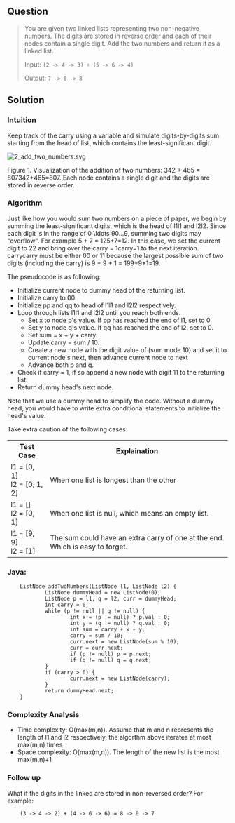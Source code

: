 ## Question

<blockquote>
You are given two linked lists representing two non-negative numbers. The digits are stored in reverse order and each of their nodes contain a single digit. Add the two numbers and return it as a linked list.


Input: <code>(2 -> 4 -> 3) + (5 -> 6 -> 4)</code>


Output: <code>7 -> 0 -> 8</code>
</blockquote>



## Solution


### Intuition
Keep track of the carry using a variable and simulate digits-by-digits sum starting from the head of list, which contains the least-significant digit.

![2_add_two_numbers.svg](https://leetcode.com/media/documents/2_add_two_numbers.svg)

Figure 1. Visualization of the addition of two numbers: 342 + 465 = 807342+465=807.
Each node contains a single digit and the digits are stored in reverse order.

### Algorithm

Just like how you would sum two numbers on a piece of paper, we begin by summing the least-significant digits, which is the head of l1l1 and l2l2. Since each digit is in the range of 0 \ldots 90…9, summing two digits may "overflow". For example 5 + 7 = 125+7=12. In this case, we set the current digit to 22 and bring over the carry = 1carry=1 to the next iteration. carrycarry must be either 00 or 11 because the largest possible sum of two digits (including the carry) is 9 + 9 + 1 = 199+9+1=19.

The pseudocode is as following:

* Initialize current node to dummy head of the returning list.
* Initialize carry to 00.
* Initialize pp and qq to head of l1l1 and l2l2 respectively.
* Loop through lists l1l1 and l2l2 until you reach both ends. 
  * Set x to node p's value. If pp has reached the end of l1, set to 0.
  * Set y to node q's value. If qq has reached the end of l2, set to 0.
  * Set sum = x + y + carry.
  * Update carry = sum / 10.
  * Create a new node with the digit value of (sum mode 10) and set it to current node's next, then advance current node to next
  * Advance both p and q.
* Check if carry = 1, if so append a new node with digit 11 to the returning list.
* Return dummy head's next node.


Note that we use a dummy head to simplify the code. Without a dummy head, you would have to write extra conditional statements to initialize the head's value.

Take extra caution of the following cases:

<table>
  <tr>
    <th>
    Test Case
    </th>
    <th>
    Explaination
    </th>
  </tr>
  <tr>
    <td>
    l1 = [0, 1]<br>
    l2 = [0, 1, 2]
    </td>
    <td>
    When one list is longest than the other
    </td>
  </tr>
  <tr>
    <td>
    l1 = []<br>
    l2 = [0, 1]
    </td>
    <td>
    When one list is null, which means an empty list.
    </td>
  </tr>
  <tr>
    <td>
    l1 = [9, 9]<br>
    l2 = [1]
    </td>
    <td>
    The sum could have an extra carry of one at the end. Which is easy to forget.
    </td>
  </tr>
</table>


### Java:

		ListNode addTwoNumbers(ListNode l1, ListNode l2) {
				ListNode dummyHead = new ListNode(0);
				ListNode p = l1, q = l2, curr = dummyHead;
				int carry = 0;
				while (p != null || q != null) {
						int x = (p != null) ? p.val : 0;
						int y = (q != null) ? q.val : 0;
						int sum = carry + x + y;
						carry = sum / 10;
						curr.next = new ListNode(sum % 10);
						curr = curr.next;
						if (p != null) p = p.next;
						if (q != null) q = q.next;
				}
				if (carry > 0) {
						curr.next = new ListNode(carry);
				}
				return dummyHead.next;
		}

### Complexity Analysis

* Time complexity: O(max(m,n)). Assume that m and n represents the length of l1 and l2 respectively, the algorthm above iterates at most max(m,n) times
* Space complexity: O(max(m,n)). The length of the new list is the most max(m,n)+1

### Follow up
What if the digits in the linked are stored in non-reversed order? For example:

		(3 -> 4 -> 2) + (4 -> 6 -> 6) = 8 -> 0 -> 7
